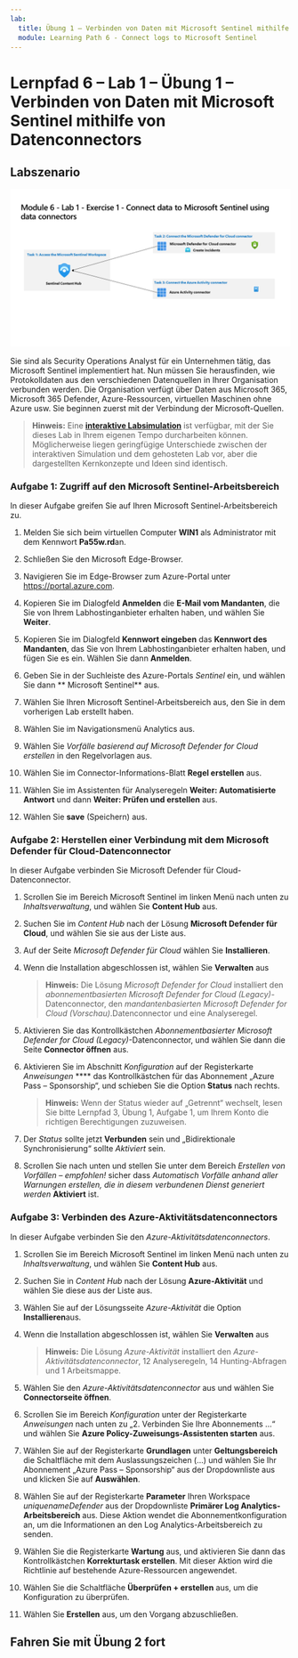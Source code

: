 ```yaml
---
lab:
  title: Übung 1 – Verbinden von Daten mit Microsoft Sentinel mithilfe von Datenconnectors
  module: Learning Path 6 - Connect logs to Microsoft Sentinel
---
```


# Lernpfad 6 – Lab 1 – Übung 1 – Verbinden von Daten mit Microsoft Sentinel mithilfe von Datenconnectors

## Labszenario

![Übersicht über Lab.](../Media/SC-200-Lab_Diagrams_Mod6_L1_Ex1.png)

Sie sind als Security Operations Analyst für ein Unternehmen tätig, das Microsoft Sentinel implementiert hat. Nun müssen Sie herausfinden, wie Protokolldaten aus den verschiedenen Datenquellen in Ihrer Organisation verbunden werden. Die Organisation verfügt über Daten aus Microsoft 365, Microsoft 365 Defender, Azure-Ressourcen, virtuellen Maschinen ohne Azure usw. Sie beginnen zuerst mit der Verbindung der Microsoft-Quellen.

>**Hinweis:** Eine **[interaktive Labsimulation](https://mslabs.cloudguides.com/guides/SC-200%20Lab%20Simulation%20-%20Connect%20data%20to%20Microsoft%20Sentinel%20using%20data%20connectors)** ist verfügbar, mit der Sie dieses Lab in Ihrem eigenen Tempo durcharbeiten können. Möglicherweise liegen geringfügige Unterschiede zwischen der interaktiven Simulation und dem gehosteten Lab vor, aber die dargestellten Kernkonzepte und Ideen sind identisch. 


### Aufgabe 1: Zugriff auf den Microsoft Sentinel-Arbeitsbereich

In dieser Aufgabe greifen Sie auf Ihren Microsoft Sentinel-Arbeitsbereich zu.

1. Melden Sie sich beim virtuellen Computer **WIN1** als Administrator mit dem Kennwort **Pa55w.rd**an.  

1. Schließen Sie den Microsoft Edge-Browser.

1. Navigieren Sie im Edge-Browser zum Azure-Portal unter https://portal.azure.com.

1. Kopieren Sie im Dialogfeld **Anmelden** die **E-Mail vom Mandanten**, die Sie von Ihrem Labhostinganbieter erhalten haben, und wählen Sie **Weiter**.

1. Kopieren Sie im Dialogfeld **Kennwort eingeben** das **Kennwort des Mandanten**, das Sie von Ihrem Labhostinganbieter erhalten haben, und fügen Sie es ein. Wählen Sie dann **Anmelden**.

1. Geben Sie in der Suchleiste des Azure-Portals *Sentinel* ein, und wählen Sie dann ** Microsoft Sentinel** aus.

1. Wählen Sie Ihren Microsoft Sentinel-Arbeitsbereich aus, den Sie in dem vorherigen Lab erstellt haben.

1. Wählen Sie im Navigationsmenü Analytics aus.

1. Wählen Sie *Vorfälle basierend auf Microsoft Defender for Cloud erstellen* in den Regelvorlagen aus.

1. Wählen Sie im Connector-Informations-Blatt **Regel erstellen** aus.

1. Wählen Sie im Assistenten für Analyseregeln **Weiter: Automatisierte Antwort** und dann **Weiter: Prüfen und erstellen** aus.

1. Wählen Sie **save** (Speichern) aus.

### Aufgabe 2: Herstellen einer Verbindung mit dem Microsoft Defender für Cloud-Datenconnector

In dieser Aufgabe verbinden Sie Microsoft Defender für Cloud-Datenconnector.

1. Scrollen Sie im Bereich Microsoft Sentinel im linken Menü nach unten zu *Inhaltsverwaltung*, und wählen Sie **Content Hub** aus.

1. Suchen Sie im *Content Hub* nach der Lösung **Microsoft Defender für Cloud**, und wählen Sie sie aus der Liste aus.

1. Auf der Seite *Microsoft Defender für Cloud* wählen Sie **Installieren**.

1. Wenn die Installation abgeschlossen ist, wählen Sie **Verwalten** aus

    >**Hinweis:** Die Lösung *Microsoft Defender for Cloud* installiert den *abonnementbasierten Microsoft Defender for Cloud (Legacy)*-Datenconnector, den *mandantenbasierten Microsoft Defender for Cloud (Vorschau)*.Datenconnector und eine Analyseregel.

1. Aktivieren Sie das Kontrollkästchen *Abonnementbasierter Microsoft Defender for Cloud (Legacy)*-Datenconnector, und wählen Sie dann die Seite **Connector öffnen** aus.

1. Aktivieren Sie im Abschnitt *Konfiguration* auf der Registerkarte *Anweisungen* **** das Kontrollkästchen für das Abonnement „Azure Pass – Sponsorship“, und schieben Sie die Option **Status** nach rechts.

    >**Hinweis:** Wenn der Status wieder auf „Getrennt“ wechselt, lesen Sie bitte Lernpfad 3, Übung 1, Aufgabe 1, um Ihrem Konto die richtigen Berechtigungen zuzuweisen.

1. Der *Status* sollte jetzt **Verbunden** sein und „Bidirektionale Synchronisierung“ sollte *Aktiviert* sein.

1. Scrollen Sie nach unten und stellen Sie unter dem Bereich *Erstellen von Vorfällen – empfohlen!* sicher dass *Automatisch Vorfälle anhand aller Warnungen erstellen, die in diesem verbundenen Dienst generiert werden* **Aktiviert** ist.

### Aufgabe 3: Verbinden des Azure-Aktivitätsdatenconnectors

In dieser Aufgabe verbinden Sie den *Azure-Aktivitätsdatenconnectors*.

1. Scrollen Sie im Bereich Microsoft Sentinel im linken Menü nach unten zu *Inhaltsverwaltung*, und wählen Sie **Content Hub** aus.

1. Suchen Sie in *Content Hub* nach der Lösung **Azure-Aktivität** und wählen Sie diese aus der Liste aus.

1. Wählen Sie auf der Lösungsseite *Azure-Aktivität* die Option **Installieren**aus.

1. Wenn die Installation abgeschlossen ist, wählen Sie **Verwalten** aus

    >**Hinweis:** Die Lösung *Azure-Aktivität* installiert den *Azure-Aktivitätsdatenconnector*, 12 Analyseregeln, 14 Hunting-Abfragen und 1 Arbeitsmappe.

1.  Wählen Sie den *Azure-Aktivitätsdatenconnector* aus und wählen Sie **Connectorseite öffnen**.

1. Scrollen Sie im Bereich *Konfiguration* unter der Registerkarte *Anweisungen* nach unten zu „2. Verbinden Sie Ihre Abonnements …“ und wählen Sie **Azure Policy-Zuweisungs-Assistenten starten** aus.

1. Wählen Sie auf der Registerkarte **Grundlagen** unter **Geltungsbereich** die Schaltfläche mit dem Auslassungszeichen (...) und wählen Sie Ihr Abonnement „Azure Pass – Sponsorship“ aus der Dropdownliste aus und klicken Sie auf **Auswählen**.

1. Wählen Sie auf der Registerkarte **Parameter** Ihren Workspace *uniquenameDefender* aus der Dropdownliste **Primärer Log Analytics-Arbeitsbereich** aus. Diese Aktion wendet die Abonnementkonfiguration an, um die Informationen an den Log Analytics-Arbeitsbereich zu senden.

1. Wählen Sie die Registerkarte **Wartung** aus, und aktivieren Sie dann das Kontrollkästchen **Korrekturtask erstellen**. Mit dieser Aktion wird die Richtlinie auf bestehende Azure-Ressourcen angewendet.

1. Wählen Sie die Schaltfläche **Überprüfen + erstellen** aus, um die Konfiguration zu überprüfen.

1. Wählen Sie **Erstellen** aus, um den Vorgang abzuschließen.

## Fahren Sie mit Übung 2 fort
